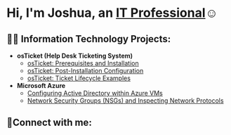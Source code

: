 <h1>Hi, I'm Joshua, an <a href="https://linkedin.com/in/joshuabennett03/">IT Professional</a>☺</h1>

<h2>👨‍💻 Information Technology Projects:</h2>

- <b>osTicket (Help Desk Ticketing System)</b>
  - [osTicket: Prerequisites and Installation](https://github.com/Joshua-Bennett03/ostickets-prereqs)
  - [osTicket: Post-Installation Configuration](https://github.com/Joshua-Bennett03/osTickets-Post-Installation-Configuration)
  - [osTicket: Ticket Lifecycle Examples](https://github.com/Joshua-Bennett03/osTicket-Ticket-Lifestyle-Examples)
- <b>Microsoft Azure</b>
  - [Configuring Active Directory within Azure VMs](https://github.com/Joshua-Bennett03/Configuring-On-premises-Active-Directory-within-Azure-VMs)
  - [Network Security Groups (NSGs) and Inspecting Network Protocols](https://github.com/Joshua-Bennett03/Network-Security-Groups-NSGs-and-Inspecting-Network-Protocols)

<h2>🤳Connect with me:</h2>



